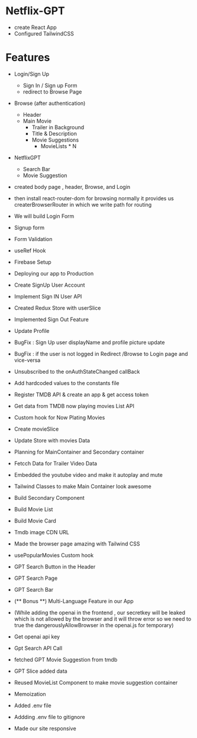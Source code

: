 # Netflix-GPT

- create React App
- Configured TailwindCSS

# Features

- Login/Sign Up
  - Sign In / Sign up Form
  - redirect to Browse Page
- Browse (after authentication)
  - Header
  - Main Movie
    - Trailer in Background
    - Title & Description
    - Movie Suggestions
      - MovieLists \* N
- NetflixGPT

  - Search Bar
  - Movie Suggestion

- created body page , header, Browse, and Login
- then install react-router-dom for browsing normally it provides us createrBrowserRouter in which we write path for routing
- We will build Login Form
- Signup form
- Form Validation
- useRef Hook
- Firebase Setup
- Deploying our app to Production
- Create SignUp User Account
- Implement Sign IN User API
- Created Redux Store with userSlice
- Implemented Sign Out Feature
- Update Profile
- BugFix : Sign Up user displayName and profile picture update
- BugFix : if the user is not logged in Redirect /Browse to Login page and vice-versa
- Unsubscribed to the onAuthStateChanged callBack
- Add hardcoded values to the constants file
- Register TMDB API & create an app & get access token
- Get data from TMDB now playing movies List API
- Custom hook for Now Plating Movies
- Create movieSlice
- Update Store with movies Data
- Planning for MainContainer and Secondary container
- Fetcch Data for Trailer Video Data
- Embedded the youtube video and make it autoplay and mute
- Tailwind Classes to make Main Container look awesome
- Build Secondary Component
- Build Movie List
- Build Movie Card
- Tmdb image CDN URL
- Made the browser page amazing with Tailwind CSS
- usePopularMovies Custom hook
- GPT Search Button in the Header
- GPT Search Page
- GPT Search Bar
- (** Bonus **) Multi-Language Feature in our App
- (While adding the openai in the frontend , our secretkey will be leaked which is not allowed by the browser and it will throw error so we need to true the dangerouslyAllowBrowser in the openai.js for temporary)
- Get openai api key
- Gpt Search API Call
- fetched GPT Movie Suggestion from tmdb
- GPT Slice added data
- Reused MovieList Component to make movie suggestion container
- Memoization
- Added .env file
- Addding .env file to gitignore
- Made our site responsive
